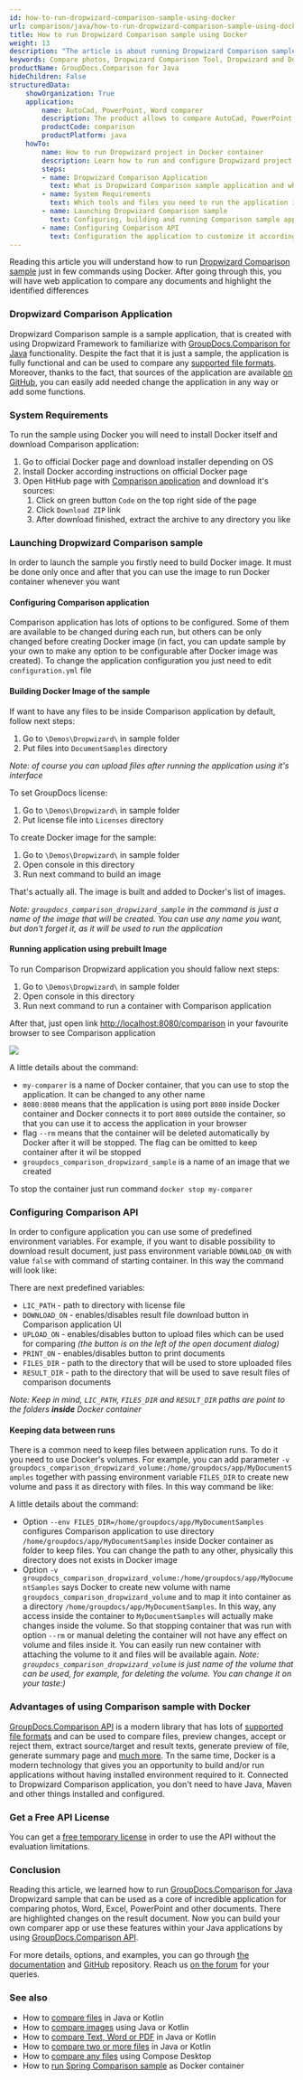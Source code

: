 ```yaml
---
id: how-to-run-dropwizard-comparison-sample-using-docker
url: comparison/java/how-to-run-dropwizard-comparison-sample-using-docker
title: How to run Dropwizard Comparison sample using Docker
weight: 13
description: "The article is about running Dropwizard Comparison sample using Docker to get fast ready-to-use application to compare files"
keywords: Compare photos, Dropwizard Comparison Tool, Dropwizard and Docker, Comparison API
productName: GroupDocs.Comparison for Java
hideChildren: False
structuredData:
    showOrganization: True
    application:
        name: AutoCad, PowerPoint, Word comparer
        description: The product allows to compare AutoCad, PowerPoint, Word and much more types of files
        productCode: comparison
        productPlatform: java
    howTo:
        name: How to run Dropwizard project in Docker container
        description: Learn how to run and configure Dropwizard project in Docker container
        steps:
        - name: Dropwizard Comparison Application
          text: What is Dropwizard Comparison sample application and why do you need it
        - name: System Requirements
          text: Which tools and files you need to run the application in Docker container
        - name: Launching Dropwizard Comparison sample
          text: Configuring, building and running Comparison sample application using Docker
        - name: Configuring Comparison API
          text: Configuration the application to customize it according to your needs
---
```


Reading this article you will understand how to run [Dropwizard Comparison sample](https://github.com/groupdocs-comparison/GroupDocs.Comparison-for-Java/tree/master/Demos/Dropwizard) just in few commands using Docker. After going through this, you will have web application to compare any documents and highlight the identified differences

### Dropwizard Comparison Application

Dropwizard Comparison sample is a sample application, that is created with using Dropwizard Framework to familiarize with [GroupDocs.Comparison for Java](https://products.groupdocs.com/comparison/java) functionality. Despite the fact that it is just a sample, the application is fully functional and can be used to compare any [supported file formats](/comparison/java/supported-document-formats/). Moreover, thanks to the fact, that sources of the application are available [on GitHub](https://github.com/groupdocs-comparison/GroupDocs.Comparison-for-Java/tree/master/Demos/Dropwizard), you can easily add needed change the application in any way or add some functions.

### System Requirements

To run the sample using Docker you will need to install Docker itself and download Comparison application:
1. Go to official Docker page and download installer depending on OS
2. Install Docker according instructions on official Docker page
3. Open HitHub page with [Comparison application](https://github.com/groupdocs-comparison/GroupDocs.Comparison-for-Java) and download it's  sources:
   1. Click on green button `Code` on the top right side of the page
   2. Click `Download ZIP` link
   3. After download finished, extract the archive to any directory you like

### Launching Dropwizard Comparison sample

In order to launch the sample you firstly need to build Docker image. It must be done only once and after that you can use the image to run Docker container whenever you want

#### Configuring Comparison application

Comparison application has lots of options to be configured. Some of them are available to be changed during each run, but others can be only changed before creating Docker image (in fact, you can update sample by your own to make any option to be configurable after Docker image was created).
To change the application configuration you just need to edit `configuration.yml` file

#### Building Docker Image of the sample

If want to have any files to be inside Comparison application by default, follow next steps:

1. Go to `\Demos\Dropwizard\` in sample folder
2. Put files into `DocumentSamples` directory

_Note: of course you can upload files after running the application using it's interface_

To set GroupDocs license:

1. Go to `\Demos\Dropwizard\` in sample folder
2. Put license file into `Licenses` directory

To create Docker image for the sample:

1. Go to `\Demos\Dropwizard\` in sample folder
2. Open console in this directory
3. Run next command to build an image

<script src="https://gist.github.com/groupdocs-comparison-gists/2e53fb1ea7e4ed42c7762466f19e7264.js"></script>

That's actually all. The image is built and added to Docker's list of images.

_Note: `groupdocs_comparison_dropwizard_sample` in the command is just a name of the image that will be created. You can use any name you want, but don't forget it, as it will be used to run the application_

#### Running application using prebuilt Image

To run Comparison Dropwizard application you should fallow next steps:

1. Go to `\Demos\Dropwizard\` in sample folder
2. Open console in this directory
3. Run next command to run a container with Comparison application

<script src="https://gist.github.com/groupdocs-comparison-gists/ab9927537387e9f562e3f25146e730d1.js"></script>
   
After that, just open link [http://localhost:8080/comparison](http://localhost:8080/comparison) in your favourite browser to see Comparison application

![](/comparison/java/images/how-to-run-dropwizard-comparison-sample-using-docker.png)

A little details about the command:
* `my-comparer` is a name of Docker container, that you can use to stop the application. It can be changed to any other name
* `8080:8080` means that the application is using port `8080` inside Docker container and Docker connects it to port `8080` outside the container, so that you can use it to access the application in your browser
* flag `--rm` means that the container will be deleted automatically by Docker after it will be stopped. The flag can be omitted to keep container after it wil be stopped
* `groupdocs_comparison_dropwizard_sample` is a name of an image that we created

To stop the container just run command `docker stop my-comparer`

### Configuring Comparison API

In order to configure application you can use some of predefined environment variables. For example, if you want to disable possibility to download result document, just pass environment variable `DOWNLOAD_ON` with value `false` with command of starting container. In this way the command will look like:

<script src="https://gist.github.com/groupdocs-comparison-gists/db2f770f4e36f9c56478366f13d0e4c1.js"></script>

There are next predefined variables:
* `LIC_PATH` - path to directory with license file
* `DOWNLOAD_ON` - enables/disables result file download button in Comparison application UI
* `UPLOAD_ON` - enables/disables button to upload files which can be used for comparing _(the button is on the left of the open document dialog)_
* `PRINT_ON` - enables/disables button to print documents
* `FILES_DIR` - path to the directory that will be used to store uploaded files
* `RESULT_DIR` - path to the directory that will be used to save result files of comparison documents

_Note: Keep in mind, `LIC_PATH`, `FILES_DIR` and `RESULT_DIR` paths are point to the folders **inside** Docker container_

#### Keeping data between runs

There is a common need to keep files between application runs. To do it you need to use Docker's volumes. For example, you can add parameter `-v groupdocs_comparison_dropwizard_volume:/home/groupdocs/app/MyDocumentSamples` together with passing environment variable `FILES_DIR` to create new volume and pass it as directory with files. In this way command be like:

<script src="https://gist.github.com/groupdocs-comparison-gists/ea0d5fb6d7dfb582df75a2985caa6e08.js"></script>

A little details about the command:
* Option `--env FILES_DIR=/home/groupdocs/app/MyDocumentSamples` configures Comparison application to use directory `/home/groupdocs/app/MyDocumentSamples` inside Docker container as folder to keep files. You can change the path to any other, physically this directory does not exists in Docker image
* Option `-v groupdocs_comparison_dropwizard_volume:/home/groupdocs/app/MyDocumentSamples` says Docker to create new volume with name `groupdocs_comparison_dropwizard_volume` and to map it into container as a directory `/home/groupdocs/app/MyDocumentSamples`. In this way, any access inside the container to `MyDocumentSamples` will actually make changes inside the volume. So that stopping container that was run with option `--rm` or manual deleting the container will not have any effect on volume and files inside it. You can easily run new container with attaching the volume to it and files will be available again.
_Note: `groupdocs_comparison_dropwizard_volume` is just name of the volume that can be used, for example, for deleting the volume. You can change it on your taste:)_

### Advantages of using Comparison sample with Docker

[GroupDocs.Comparison API](https://products.groupdocs.com/comparison) is a modern library that has lots of [supported file formats](/comparison/java/supported-document-formats/) and can be used to compare files, preview changes, accept or reject them, extract source/target and result texts, generate preview of file, generate summary page and [much more](https://docs.groupdocs.com/comparison/java/groupdocs-comparison-overview/). Tn the same time, Docker is a modern technology that gives you an opportunity to build and/or run applications without having installed environment required to it. Connected to Dropwizard Comparison application, you don't need to have Java, Maven and other things installed and configured.

### Get a Free API License

You can get a [free temporary license](https://purchase.groupdocs.com/temporary-license) in order to use the API without the evaluation limitations.

### Conclusion

Reading this article, we learned how to run [GroupDocs.Comparison for Java](https://products.groupdocs.com/comparison/java) Dropwizard sample that can be used as a core of incredible application for comparing photos, Word, Excel, PowerPoint and other documents. There are highlighted changes on the result document. Now you can build your own comparer app or use these features within your Java applications by using [GroupDocs.Comparison API](https://products.groupdocs.com/comparison/java).

For more details, options, and examples, you can go through [the documentation](/comparison/java/getting-started/) and [GitHub](https://github.com/groupdocs-comparison) repository. Reach us [on the forum](https://forum.groupdocs.com/) for your queries.

### See also

* How to [compare files](/comparison/java/how-to-compare-files-in-java-or-kotlin) in Java or Kotlin
* How to [compare images](/comparison/java/how-to-compare-images-using-java-or-kotlin) using Java or Kotlin
* How to [compare Text, Word or PDF](/comparison/java/how-to-compare-text-word-pdf-in-java-or-kotlin) in Java or Kotlin
* How to [compare two or more files](/comparison/java/how-to-compare-two-or-more-files-in-java-or-kotlin) in Java or Kotlin
* How to [compare any files](/comparison/java/how-to-compare-any-files-using-compose-desktop) using Compose Desktop
* How to [run Spring Comparison sample](comparison/java/how-to-run-spring-comparison-sample-using-docker) as Docker container